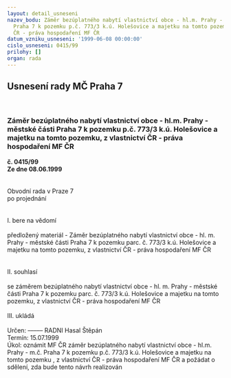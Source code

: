 ```yaml
---
layout: detail_usneseni
nazev_bodu: Záměr bezúplatného nabytí vlastnictví obce - hl.m. Prahy - městské části
  Praha 7 k pozemku p.č. 773/3 k.ú. Holešovice a majetku na tomto pozemku, z vlastnictví
  ČR - práva hospodaření MF ČR
datum_vzniku_usneseni: '1999-06-08 00:00:00'
cislo_usneseni: 0415/99
prilohy: []
organ: rada
---
```

<div id="ucUsn_pList" class="usn">
	<span><h2>Usnesení rady MČ Praha 7 </h2>
<br></span><div class="standBody">
<span><h3>Záměr bezúplatného nabytí vlastnictví obce - hl.m. Prahy - městské části Praha 7 k pozemku p.č. 773/3 k.ú. Holešovice a majetku na tomto pozemku, z vlastnictví ČR - práva hospodaření MF ČR</h3></span><div class="center">
		<strong>č. 0415/99</strong><br>
	</div>
<div class="center">
		<strong>Ze dne 08.06.1999</strong><br><br>
	</div>
<br>Obvodní rada v Praze 7<br>po projednání<br><br><br>I.	bere na vědomí<br><br> předložený materiál - Záměr bezúplatného nabytí vlastnictví obce - hl. m. Prahy - městské části Praha 7 k pozemku parc. č. 773/3 k.ú. Holešovice a majetku na tomto pozemku, z vlastnictví ČR - práva hospodaření MF ČR<br><br> <br>II. souhlasí <br><br>se záměrem bezúplatného nabytí vlastnictví obce - hl. m. Prahy - městské části Praha 7 k pozemku parc. č. 773/3 k.ú. Holešovice a majetku na tomto pozemku, z vlastnictví ČR - práva hospodaření MF ČR<br><br>III.	ukládá <br><br> Určen:	–––––	RADNI Hasal Štěpán<br>Termín: 15.07.1999<br>Úkol:	oznámit MF ČR záměr bezúplatného nabytí  vlastnictví obce - hl.m. Prahy - m.č. Praha 7 k pozemku p.č. 773/3 k.ú. Holešovice a majetku na tomto pozemku , z vlastnictví ČR - práva hospodaření MF ČR a požádat o sdělení, zda bude tento návrh realizován<br>
</div>
</div>